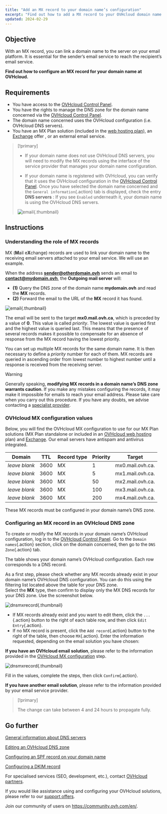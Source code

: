 ```yaml
---
title: "Add an MX record to your domain name’s configuration"
excerpt: "Find out how to add a MX record to your OVHcloud domain name’s configuration"
updated: 2024-02-29
---
```


## Objective

With an MX record, you can link a domain name to the server on your email platform. It is essential for the sender’s email service to reach the recipient’s email service.

**Find out how to configure an MX record for your domain name at OVHcloud.**

## Requirements

- You have access to the [OVHcloud Control Panel](/links//manager).
- You have the rights to manage the DNS zone for the domain name concerned via the [OVHcloud Control Panel](/links//manager).
- The domain name concerned uses the OVHcloud configuration (i.e. OVHcloud DNS servers).
- You have an MX Plan solution (included in the [web hosting plan](https://www.ovhcloud.com/en-ca/web-hosting/)), an [Exchange](https://www.ovhcloud.com/en-ca/emails/) offer , or an external email service.

> [!primary]
>
> - If your domain name does not use OVHcloud DNS servers, you will need to modify the MX records using the interface of the service provider that manages your domain name configuration.
>
> - If your domain name is registered with OVHcloud, you can verify that it uses the OVHcloud configuration in the [OVHcloud Control Panel](/links//manager). Once you have selected the domain name concerned and the `General information`{.action} tab is displayed, check the entry **DNS servers** : If you see `Enabled` underneath it, your domain name is using the OVHcloud DNS servers.
>
> ![email](images/dns-servers-enabled.png){.thumbnail}

## Instructions

### Understanding the role of MX records 

MX (**M**ail e**X**change) records are used to link your domain name to the receiving email servers attached to your email service. We will use an example.

When the address **sender@otherdomain.ovh** sends an email to **contact@mydomain.ovh**, the **Outgoing mail server** will:
- **(1)** Query the DNS zone of the domain name **mydomain.ovh** and read the **MX** records.
- **(2)** Forward the email to the URL of the **MX** record it has found.

![email](images/mx-dns-resolution-apac-ca.png){.thumbnail}

The email will be sent to the target **mx0.mail.ovh.ca**, which is preceded by a value of **0**. This value is called *priority*. The lowest value is queried first and the highest value is queried last. This means that the presence of several records makes it possible to compensate for an absence of response from the MX record having the lowest priority.

You can set up multiple MX records for the same domain name. It is then necessary to define a *priority* number for each of them. MX records are queried in ascending order from lowest number to highest number until a response is received from the receiving server.

> [!warning]
>
> Generally speaking, **modifying MX records in a domain name’s DNS zone warrants caution**. If you make any mistakes configuring the records, it may make it impossible for emails to reach your email address. Please take care when you carry out this procedure.
> If you have any doubts, we advise contacting a [specialist provider](/links//partner).

### OVHcloud MX configuration values <a name="mxovhcloud"></a>

Below, you will find the OVHcloud MX configuration to use for our MX Plan solutions (MX Plan standalone or included in an [OVHcloud web hosting](https://www.ovhcloud.com/en-ca/web-hosting/) plan) and [Exchange](https://www.ovhcloud.com/en-ca/emails/). Our email servers have antispam and antivirus integrated.

|Domain|TTL|Record type|Priority|Target|
|---|---|---|---|---|
|*leave blank*|3600|MX|1|mx0.mail.ovh.ca.|
|*leave blank*|3600|MX|5|mx1.mail.ovh.ca.|
|*leave blank*|3600|MX|50|mx2.mail.ovh.ca.|
|*leave blank*|3600|MX|100|mx3.mail.ovh.ca.|
|*leave blank*|3600|MX|200|mx4.mail.ovh.ca.|

These MX records must be configured in your domain name’s DNS zone.

### Configuring an MX record in an OVHcloud DNS zone

To create or modify the MX records in your domain name’s OVHcloud configuration, log in to the [OVHcloud Control Panel](/links//manager). Go to the `Domain names`{.action} section, click on the domain concerned, then go to the `DNS Zone`{.action} tab.

The table shows your domain name’s OVHcloud configuration. Each row corresponds to a DNS record.

As a first step, please check whether any MX records already exist in your domain name’s OVHcloud DNS configuration. You can do this using the filtering list located above the table for your DNS zone.<br>
Select the **MX** type, then confirm to display only the MX DNS records for your DNS zone. Use the screenshot below.

![dnsmxrecord](images/mx-entries-research.png){.thumbnail}

- If MX records already exist and you want to edit them, click the `...`{.action} button to the right of each table row, and then click `Edit Entry`{.action}.
- If no MX record is present, click the `Add record`{.action} button to the right of the table, then choose `MX`{.action}. Enter the information requested, depending on the email solution you have chosen:

**If you have an OVHcloud email solution**, please refer to the information provided in the [OVHcloud MX configuration](#mxovhcloud) step.

![dnsmxrecord](images/modify-a-dns-zone-record-mx-step-1.png){.thumbnail}

Fill in the values, complete the steps, then click `Confirm`{.action}.

**If you have another email solution**, please refer to the information provided by your email service provider.

> [!primary]
>
> The change can take between 4 and 24 hours to propagate fully.
>

## Go further

[General information about DNS servers](/pages/web_cloud/domains/dns_server_general_information)

[Editing an OVHcloud DNS zone](/pages/web_cloud/domains/dns_zone_edit)

[Configuring an SPF record on your domain name](/pages/web_cloud/domains/dns_zone_spf)

[Configuring a DKIM record](/pages/web_cloud/domains/dns_zone_dkim)

For specialised services (SEO, development, etc.), contact [OVHcloud partners](/links//partner).

If you would like assistance using and configuring your OVHcloud solutions, please refer to our [support offers](/links//support).

Join our community of users on <https://community.ovh.com/en/>.